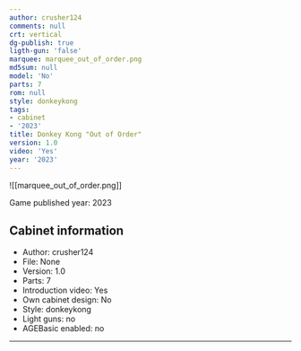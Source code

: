 ```yaml
---
author: crusher124
comments: null
crt: vertical
dg-publish: true
ligth-gun: 'false'
marquee: marquee_out_of_order.png
md5sum: null
model: 'No'
parts: 7
rom: null
style: donkeykong
tags:
- cabinet
- '2023'
title: Donkey Kong "Out of Order"
version: 1.0
video: 'Yes'
year: '2023'
---
```


![[marquee_out_of_order.png]]

Game published year: 2023

## Cabinet information

- Author: crusher124
- File: None
- Version: 1.0
- Parts: 7
- Introduction video: Yes
- Own cabinet design: No
- Style: donkeykong
- Light guns: no
- AGEBasic enabled: no

---
